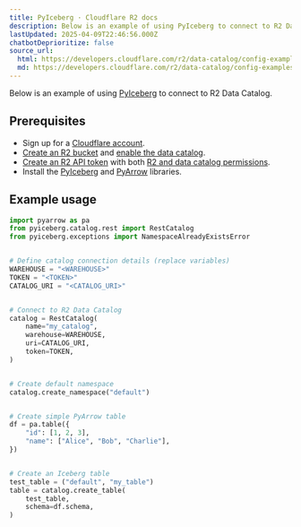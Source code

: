 ```yaml
---
title: PyIceberg · Cloudflare R2 docs
description: Below is an example of using PyIceberg to connect to R2 Data Catalog.
lastUpdated: 2025-04-09T22:46:56.000Z
chatbotDeprioritize: false
source_url:
  html: https://developers.cloudflare.com/r2/data-catalog/config-examples/pyiceberg/
  md: https://developers.cloudflare.com/r2/data-catalog/config-examples/pyiceberg/index.md
---
```


Below is an example of using [PyIceberg](https://py.iceberg.apache.org/) to connect to R2 Data Catalog.

## Prerequisites

* Sign up for a [Cloudflare account](https://dash.cloudflare.com/sign-up/workers-and-pages).
* [Create an R2 bucket](https://developers.cloudflare.com/r2/buckets/create-buckets/) and [enable the data catalog](https://developers.cloudflare.com/r2/data-catalog/manage-catalogs/#enable-r2-data-catalog-on-a-bucket).
* [Create an R2 API token](https://developers.cloudflare.com/r2/api/tokens/) with both [R2 and data catalog permissions](https://developers.cloudflare.com/r2/api/tokens/#permissions).
* Install the [PyIceberg](https://py.iceberg.apache.org/#installation) and [PyArrow](https://arrow.apache.org/docs/python/install.html) libraries.

## Example usage

```py
import pyarrow as pa
from pyiceberg.catalog.rest import RestCatalog
from pyiceberg.exceptions import NamespaceAlreadyExistsError


# Define catalog connection details (replace variables)
WAREHOUSE = "<WAREHOUSE>"
TOKEN = "<TOKEN>"
CATALOG_URI = "<CATALOG_URI>"


# Connect to R2 Data Catalog
catalog = RestCatalog(
    name="my_catalog",
    warehouse=WAREHOUSE,
    uri=CATALOG_URI,
    token=TOKEN,
)


# Create default namespace
catalog.create_namespace("default")


# Create simple PyArrow table
df = pa.table({
    "id": [1, 2, 3],
    "name": ["Alice", "Bob", "Charlie"],
})


# Create an Iceberg table
test_table = ("default", "my_table")
table = catalog.create_table(
    test_table,
    schema=df.schema,
)
```
